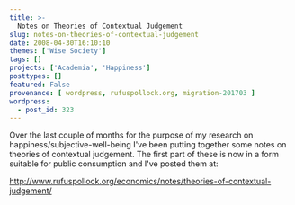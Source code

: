 ```yaml
---
title: >-
  Notes on Theories of Contextual Judgement
slug: notes-on-theories-of-contextual-judgement
date: 2008-04-30T16:10:10
themes: ['Wise Society']
tags: []
projects: ['Academia', 'Happiness']
posttypes: []
featured: False
provenance: [ wordpress, rufuspollock.org, migration-201703 ]
wordpress:
  - post_id: 323
---
```


Over the last couple of months for the purpose of my research on happiness/subjective-well-being I've been putting together some notes on theories of contextual judgement. The first part of these is now in a form suitable for public consumption and I've posted them at:

http://www.rufuspollock.org/economics/notes/theories-of-contextual-judgement/

